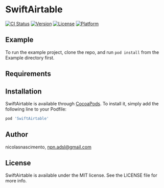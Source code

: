 # SwiftAirtable

[![CI Status](http://img.shields.io/travis/nicolasnascimento/SwiftAirtable.svg?style=flat)](https://travis-ci.org/nicolasnascimento/SwiftAirtable)
[![Version](https://img.shields.io/cocoapods/v/SwiftAirtable.svg?style=flat)](http://cocoapods.org/pods/SwiftAirtable)
[![License](https://img.shields.io/cocoapods/l/SwiftAirtable.svg?style=flat)](http://cocoapods.org/pods/SwiftAirtable)
[![Platform](https://img.shields.io/cocoapods/p/SwiftAirtable.svg?style=flat)](http://cocoapods.org/pods/SwiftAirtable)


##

## Example

To run the example project, clone the repo, and run `pod install` from the Example directory first.

## Requirements

## Installation

SwiftAirtable is available through [CocoaPods](http://cocoapods.org). To install
it, simply add the following line to your Podfile:

```ruby
pod 'SwiftAirtable'
```

## Author

nicolasnascimento, npn.adsl@gmail.com

## License

SwiftAirtable is available under the MIT license. See the LICENSE file for more info.
